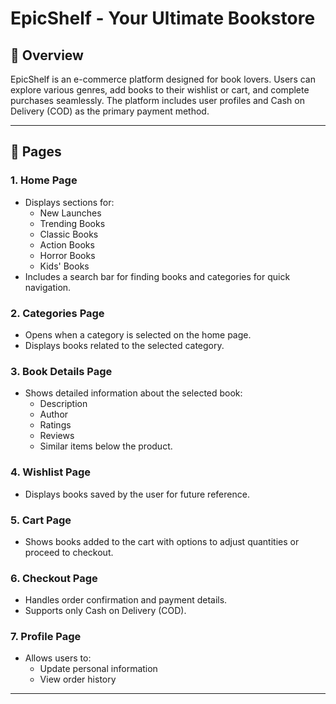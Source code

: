 # EpicShelf - Your Ultimate Bookstore

## 📖 Overview
EpicShelf is an e-commerce platform designed for book lovers. Users can explore various genres, add books to their wishlist or cart, and complete purchases seamlessly. The platform includes user profiles and Cash on Delivery (COD) as the primary payment method.

---

## 📝 Pages

### 1. Home Page
- Displays sections for:
  - New Launches
  - Trending Books
  - Classic Books
  - Action Books
  - Horror Books
  - Kids' Books
- Includes a search bar for finding books and categories for quick navigation.

### 2. Categories Page
- Opens when a category is selected on the home page.
- Displays books related to the selected category.

### 3. Book Details Page
- Shows detailed information about the selected book:
  - Description
  - Author
  - Ratings
  - Reviews
  - Similar items below the product.

### 4. Wishlist Page
- Displays books saved by the user for future reference.

### 5. Cart Page
- Shows books added to the cart with options to adjust quantities or proceed to checkout.

### 6. Checkout Page
- Handles order confirmation and payment details.
- Supports only Cash on Delivery (COD).

### 7. Profile Page
- Allows users to:
  - Update personal information
  - View order history

---